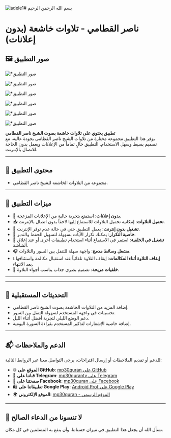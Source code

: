 ![adele1](https://github.com/user-attachments/assets/11df44b7-1a83-4d64-81db-81ad43aca640)# بسم الله الرحمن الرحيم  

# **ناصر القطامي - تلاوات خاشعة (بدون إعلانات)**  

## 🖼️ **صور التطبيق**  

![*صور التطبيق](https://github.com/user-attachments/assets/41d24f3e-5c1d-43b9-96ff-bfd2c44055b9)

![*صور التطبيق](https://github.com/user-attachments/assets/1ddcdf47-ec79-450b-8feb-7d014a0492f4)

![*صور التطبيق](https://github.com/user-attachments/assets/39b2696d-7125-428a-bd62-cbb4df5ad2b8)

![*صور التطبيق](https://github.com/user-attachments/assets/c9248d84-c85d-4fa1-984e-4976011cd7d7)

![*صور التطبيق](https://github.com/user-attachments/assets/d4b6f4a8-bad7-42b0-bdfc-31dd1a6c7f3a)

![*صور التطبيق](https://github.com/user-attachments/assets/0af4c204-a6d1-4a5a-b617-84a371cd759e)


**تطبيق يحتوي على تلاوات خاشعة بصوت الشيخ ناصر القطامي**  
يوفر هذا التطبيق مجموعة مختارة من تلاوات الشيخ ناصر القطامي بجودة عالية، مع تصميم بسيط وسهل الاستخدام. التطبيق خالٍ تماماً من الإعلانات ويعمل بدون الحاجة للاتصال بالإنترنت.  

---

## 📖 **محتوى التطبيق**  

- مجموعة من التلاوات الخاشعة للشيخ ناصر القطامي.  
  

---

## 🌟 **ميزات التطبيق**  

- 🚫 **بدون إعلانات**: استمتع بتجربة خالية من الإعلانات المزعجة.  
- 📥 **تحميل التلاوات**: إمكانية تحميل التلاوات للاستماع إليها لاحقاً بدون اتصال بالإنترنت.  
- 📶 **تشغيل بدون إنترنت**: يعمل التطبيق حتى في حالة عدم توفر الإنترنت.  
- 🔁 **خاصية التكرار**: يمكنك تكرار الآيات بسهولة لتسهيل الحفظ والتدبر.  
- 📱 **تشغيل في الخلفية**: استمر في الاستماع أثناء استخدام تطبيقات أخرى أو عند إغلاق الشاشة.  
- 🎧 **مشغل وسائط مدمج**: واجهة سهلة للتنقل بين السور والتلاوات.  
- 📞 **إيقاف التلاوة أثناء المكالمات**: إيقاف التلاوة تلقائياً عند استقبال مكالمة واستئنافها بعد الانتهاء.  
- 🌄 **خلفيات مريحة**: تصميم بصري جذاب يناسب أجواء التلاوة.  

---
---

## 📖 **التحديثات المستقبلية**  

- إضافة المزيد من التلاوات الخاشعة بصوت الشيخ ناصر القطامي.  
- تحسينات في واجهة المستخدم لسهولة التنقل بين السور.  
- دعم الوضع الليلي لتجربة أفضل أثناء الليل.  
- إضافة خاصية الإشعارات لتذكير المستخدم بقراءة السورة اليومية.  

---

## 📬 **الدعم والملاحظات**  

للدعم أو تقديم الملاحظات أو إرسال اقتراحات، يرجى التواصل معنا عبر الروابط التالية:  

- 🌐 **الموقع على GitHub**: [mp30quran على GitHub](https://github.com/mp30quran)  
- 📱 **قناتنا على Telegram**: [mp30qurantv على Telegram](https://t.me/mp30qurantv)  
- 📘 **صفحتنا على Facebook**: [mp30quran على Facebook](https://facebook.com/mp30quran)  
- 🛍️ **تطبيقاتنا على Google Play**: [Android Prof على Google Play](https://play.google.com/store/apps/developer?id=Android+Prof)  
- 🌍 **الموقع الإلكتروني**: [mp30quran - الموقع الرسمي](https://sites.google.com/view/mp30quran/home)  

---

## 🙏 **لا تنسونا من الدعاء الصالح**  

نسأل الله أن يجعل هذا التطبيق في ميزان حسناتنا، وأن ينفع به المسلمين في كل مكان.  
